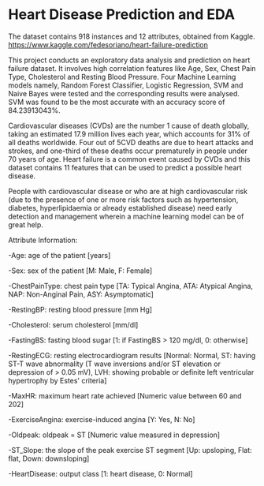 # Heart Disease Prediction and EDA

The dataset contains 918 instances and 12 attributes, obtained from Kaggle. https://www.kaggle.com/fedesoriano/heart-failure-prediction

This project conducts an exploratory data analysis and prediction on heart failure dataset. It involves high correlation features like Age, Sex, Chest Pain Type, Cholesterol and Resting Blood Pressure. 
Four Machine Learning models namely, Random Forest Classifier, Logistic Regression, SVM and Naive Bayes were tested and the corresponding results were analysed. SVM was found to be the most accurate with an accuracy score of 84.23913043%. 


Cardiovascular diseases (CVDs) are the number 1 cause of death globally, taking an estimated 17.9 million lives each year, which accounts for 31% of all deaths worldwide. Four out of 5CVD deaths are due to heart attacks and strokes, and one-third of these deaths occur prematurely in people under 70 years of age. Heart failure is a common event caused by CVDs and this dataset contains 11 features that can be used to predict a possible heart disease.

People with cardiovascular disease or who are at high cardiovascular risk (due to the presence of one or more risk factors such as hypertension, diabetes, hyperlipidaemia or already established disease) need early detection and management wherein a machine learning model can be of great help.

Attribute Information:

-Age: age of the patient [years]

-Sex: sex of the patient [M: Male, F: Female]

-ChestPainType: chest pain type [TA: Typical Angina, ATA: Atypical Angina, NAP: Non-Anginal Pain, ASY: Asymptomatic]

-RestingBP: resting blood pressure [mm Hg]

-Cholesterol: serum cholesterol [mm/dl]

-FastingBS: fasting blood sugar [1: if FastingBS > 120 mg/dl, 0: otherwise]

-RestingECG: resting electrocardiogram results [Normal: Normal, ST: having ST-T wave abnormality (T wave inversions and/or ST elevation or depression of > 0.05 mV), LVH: showing probable or definite left ventricular hypertrophy by Estes' criteria]

-MaxHR: maximum heart rate achieved [Numeric value between 60 and 202]

-ExerciseAngina: exercise-induced angina [Y: Yes, N: No]

-Oldpeak: oldpeak = ST [Numeric value measured in depression]

-ST_Slope: the slope of the peak exercise ST segment [Up: upsloping, Flat: flat, Down: downsloping]

-HeartDisease: output class [1: heart disease, 0: Normal]
